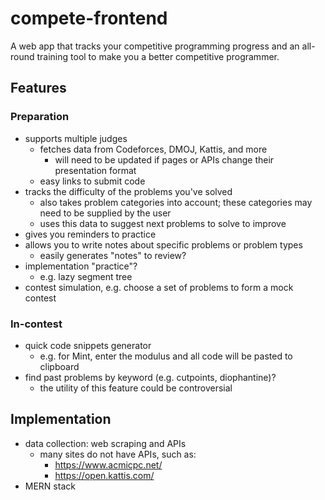 # compete-frontend

A web app that tracks your competitive programming progress and an all-round training tool to make you a better competitive programmer.

## Features

### Preparation

- supports multiple judges
  - fetches data from Codeforces, DMOJ, Kattis, and more
    - will need to be updated if pages or APIs change their presentation format
  - easy links to submit code
- tracks the difficulty of the problems you've solved
  - also takes problem categories into account; these categories may need to be supplied by the user
  - uses this data to suggest next problems to solve to improve
- gives you reminders to practice
- allows you to write notes about specific problems or problem types
  - easily generates "notes" to review?
- implementation "practice"?
  - e.g. lazy segment tree
- contest simulation, e.g. choose a set of problems to form a mock contest

### In-contest

- quick code snippets generator
  - e.g. for Mint, enter the modulus and all code will be pasted to clipboard
- find past problems by keyword (e.g. cutpoints, diophantine)?
  - the utility of this feature could be controversial

## Implementation

- data collection: web scraping and APIs
  - many sites do not have APIs, such as:
    - https://www.acmicpc.net/
    - https://open.kattis.com/
- MERN stack
